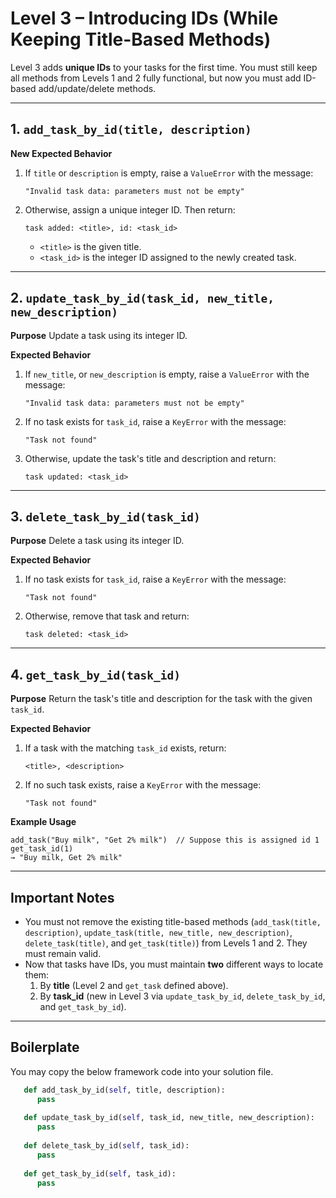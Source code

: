 # Level 3 – Introducing IDs (While Keeping Title-Based Methods)

Level 3 adds **unique IDs** to your tasks for the first time. You must still keep all methods from Levels 1 and 2 fully functional, but now you must add ID-based add/update/delete methods.

---

## 1. `add_task_by_id(title, description)`

**New Expected Behavior**
1. If `title` or `description` is empty, raise a `ValueError` with the message:
   ```
   "Invalid task data: parameters must not be empty"
   ```
2. Otherwise, assign a unique integer ID. Then return:
   ```
   task added: <title>, id: <task_id>
   ```
   - `<title>` is the given title.
   - `<task_id>` is the integer ID assigned to the newly created task.

---

## 2. `update_task_by_id(task_id, new_title, new_description)`

**Purpose**
Update a task using its integer ID.

**Expected Behavior**
1. If  `new_title`, or `new_description` is empty, raise a `ValueError` with the message:
   ```
   "Invalid task data: parameters must not be empty"
   ```
2. If no task exists for `task_id`, raise a `KeyError` with the message:
   ```
   "Task not found"
   ```
3. Otherwise, update the task's title and description and return:
   ```
   task updated: <task_id>
   ```

---

## 3. `delete_task_by_id(task_id)`

**Purpose**
Delete a task using its integer ID.

**Expected Behavior**
1. If no task exists for `task_id`, raise a `KeyError` with the message:
   ```
   "Task not found"
   ```
2. Otherwise, remove that task and return:
   ```
   task deleted: <task_id>
   ```

---

## 4. `get_task_by_id(task_id)`

**Purpose**
Return the task's title and description for the task with the given `task_id`.

**Expected Behavior**
1. If a task with the matching `task_id` exists, return:
   ```
   <title>, <description>
   ```
2. If no such task exists, raise a `KeyError` with the message:
   ```
   "Task not found"
   ```

**Example Usage**
```
add_task("Buy milk", "Get 2% milk")  // Suppose this is assigned id 1
get_task_id(1)
→ "Buy milk, Get 2% milk"
```

---

## Important Notes

- You must not remove the existing title-based methods (`add_task(title, description)`, `update_task(title, new_title, new_description)`, `delete_task(title)`, and `get_task(title)`) from Levels 1 and 2. They must remain valid.
- Now that tasks have IDs, you must maintain **two** different ways to locate them:
  1. By **title** (Level 2 and `get_task` defined above).
  2. By **task_id** (new in Level 3 via `update_task_by_id`, `delete_task_by_id`, and `get_task_by_id`).

---

## Boilerplate

You may copy the below framework code into your solution file.

```python
   def add_task_by_id(self, title, description):
      pass
   
   def update_task_by_id(self, task_id, new_title, new_description):
      pass
   
   def delete_task_by_id(self, task_id):
      pass
   
   def get_task_by_id(self, task_id):
      pass
```
